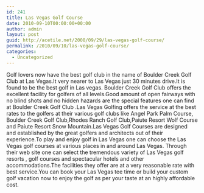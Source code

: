 ```yaml
---
id: 241
title: Las Vegas Golf Course
date: 2010-09-10T00:00:00+00:00
author: admin
layout: post
guid: http://acetile.net/2008/09/29/las-vegas-golf-course/
permalink: /2010/09/10/las-vegas-golf-course/
categories:
  - Uncategorized
---
```

Golf lovers now have the best golf club in the name of Boulder Creek Golf Club at Las Vegas.It very nearer to Las Vegas just 30 minutes drive.It is found to be the best golf in Las vegas. Boulder Creek Golf Club offers the excellent facility for golfers of all levels.Good amount of open fairways with no blind shots and no hidden hazards are the special features one can find at Boulder Creek Golf Club .Las Vegas Golfing offers the service at the best rates to the golfers at their various golf clubs like Angel Park Palm Course, Boulder Creek Golf Club,Rhodes Ranch Golf Club,Paiute Resort Wolf Course and Paiute Resort Snow Mountain.Las Vegas Golf Courses are designed and established by the great golfers and architects out of their experience.To play and enjoy golf in Las Vegas one can choose the Las Vegas golf courses at various places in and around Las Vegas. Through their web site one can select the tremendous variety of Las Vegas golf resorts , golf courses and spectacular hotels and other accommodations.The facilities they offer are at a very reasonable rate with best service.You can book your Las Vegas tee time or build your custom golf vacation now to enjoy the golf as per your taste at an highly affordable cost.